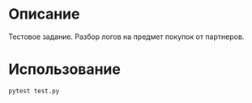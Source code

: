 # Описание
Тестовое задание. Разбор логов на предмет покупок от партнеров.

# Использование
`pytest test.py`
